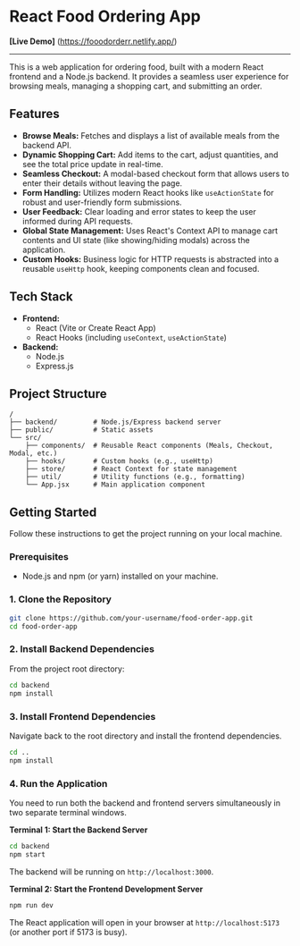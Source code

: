 # React Food Ordering App

**[Live Demo]** (https://fooodorderr.netlify.app/)

---

This is a web application for ordering food, built with a modern React frontend and a Node.js backend. It provides a seamless user experience for browsing meals, managing a shopping cart, and submitting an order.

## Features

- **Browse Meals:** Fetches and displays a list of available meals from the backend API.
- **Dynamic Shopping Cart:** Add items to the cart, adjust quantities, and see the total price update in real-time.
- **Seamless Checkout:** A modal-based checkout form that allows users to enter their details without leaving the page.
- **Form Handling:** Utilizes modern React hooks like `useActionState` for robust and user-friendly form submissions.
- **User Feedback:** Clear loading and error states to keep the user informed during API requests.
- **Global State Management:** Uses React's Context API to manage cart contents and UI state (like showing/hiding modals) across the application.
- **Custom Hooks:** Business logic for HTTP requests is abstracted into a reusable `useHttp` hook, keeping components clean and focused.

## Tech Stack

- **Frontend:**
  - React (Vite or Create React App)
  - React Hooks (including `useContext`, `useActionState`)
- **Backend:**
  - Node.js
  - Express.js

## Project Structure

```
/
├── backend/         # Node.js/Express backend server
├── public/          # Static assets
└── src/
    ├── components/  # Reusable React components (Meals, Checkout, Modal, etc.)
    ├── hooks/       # Custom hooks (e.g., useHttp)
    ├── store/       # React Context for state management
    ├── util/        # Utility functions (e.g., formatting)
    └── App.jsx      # Main application component
```

## Getting Started

Follow these instructions to get the project running on your local machine.

### Prerequisites

- Node.js and npm (or yarn) installed on your machine.

### 1. Clone the Repository

```sh
git clone https://github.com/your-username/food-order-app.git
cd food-order-app
```

### 2. Install Backend Dependencies

From the project root directory:

```sh
cd backend
npm install
```

### 3. Install Frontend Dependencies

Navigate back to the root directory and install the frontend dependencies.

```sh
cd ..
npm install
```

### 4. Run the Application

You need to run both the backend and frontend servers simultaneously in two separate terminal windows.

**Terminal 1: Start the Backend Server**

```sh
cd backend
npm start
```

The backend will be running on `http://localhost:3000`.

**Terminal 2: Start the Frontend Development Server**

```sh
npm run dev
```

The React application will open in your browser at `http://localhost:5173` (or another port if 5173 is busy).
